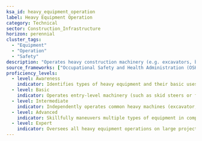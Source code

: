 ```yaml
---
ksa_id: heavy_equipment_operation  
label: Heavy Equipment Operation  
category: Technical  
sector: Construction_Infrastructure  
horizon: perennial  
cluster_tags:  
  - "Equipment"  
  - "Operation"  
  - "Safety"  
description: "Operates heavy construction machinery (e.g. excavators, bulldozers, cranes) safely and efficiently for earthmoving, material handling, and site operations."  
source_frameworks: ["Occupational Safety and Health Administration (OSHA) Subpart N – Cranes & Derricks","National Center for Construction Education & Research (NCCER) Heavy Equipment Curriculum"]
proficiency_levels:  
  - level: Awareness  
    indicator: Identifies types of heavy equipment and their basic uses; observes proper hand signals and safety procedures around operating machinery.  
  - level: Basic  
    indicator: Operates entry-level machinery (such as skid steers or forklifts) for simple tasks under guidance; performs basic pre-start inspections (fluid levels, tire pressure).  
  - level: Intermediate  
    indicator: Independently operates common heavy machines (excavator, loader, backhoe) to perform tasks like trenching, lifting, or grading while adhering to safety protocols and work plans.  
  - level: Advanced  
    indicator: Skillfully maneuvers multiple types of equipment in complex scenarios (tight spaces, rough terrain) with precision; plans equipment workflow on job sites and instructs junior operators in safe practices.  
  - level: Expert  
    indicator: Oversees all heavy equipment operations on large projects; optimizes equipment selection and usage for efficiency; develops training and certification programs for operators and enforces rigorous safety standards.  
---
```


